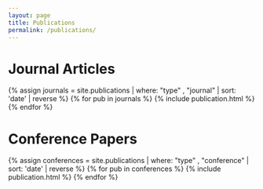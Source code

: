 ```yaml
---
layout: page
title: Publications
permalink: /publications/
---
```


<h1>Journal Articles</h1>
{% assign journals = site.publications | where: "type" , "journal" | sort: 'date' | reverse %}
{% for pub in journals %}
  {% include publication.html %}
{% endfor %}

<h1>Conference Papers</h1>
{% assign conferences = site.publications | where: "type" , "conference" | sort: 'date' | reverse %}
{% for pub in conferences %}
  {% include publication.html %}
{% endfor %}
